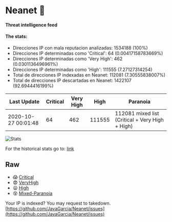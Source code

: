 # Neanet :hocho:
#### Threat intelligence feed
#### The stats:

- Direcciones IP con mala reputacion analizadas: 1534188 (100%)
- Direcciones IP determinadas como 'Critical':  64 (0.00417158783669%)
- Direcciones IP determinadas como 'Very High':  462 (0.0301136496961%)
- Direcciones IP determinadas como 'High':  111555 (7.27127314254)
- Total de direcciones IP indexadas en Neanet:  112081 (7.30555838007%)
- Total de direcciones IP descartadas en Neanet:  1422107 (92.6944416199%)

| Last Update | Critical | Very High | High | Paranoia |
| --- | --- | --- | --- | --- |
| 2020-10-27 00:01:48 | 64 | 462 | 111555 | 112081 mixed list (Critical + Very High + High)|

![Stats](https://docs.google.com/spreadsheets/d/e/2PACX-1vSnaNMIXVabIpDJjufMlzH7poXnshF3mgd8Is1g9ytUEzVsP5my4Trn8f-xkoLLQ38xpL3HtmUexLo6/pubchart?oid=501124687&format=image)

For the historical stats go to: [link](/stats.csv)
## Raw
- :scream: [Critical](https://raw.githubusercontent.com/JavaGarcia/Neanet/master/blacklists/neanet_critical.txt)
- :fearful: [VeryHigh](https://raw.githubusercontent.com/JavaGarcia/Neanet/master/blacklists/neanet_veryHigh.txtt)
- :frowning: [High](https://raw.githubusercontent.com/JavaGarcia/Neanet/master/blacklists/neanet_high.txt)
- :dizzy_face: [Mixed-Paranoia](https://raw.githubusercontent.com/JavaGarcia/Neanet/master/blacklists/neanet_all.txt)


Your IP is indexed? You may request to takedown. [https://github.com/JavaGarcia/Neanet/issues](https://github.com/JavaGarcia/Neanet/issues)































































































































































































































































































































































































































































































































































































































































































































































































































































































































































































































































































































































































































































































































































































































































































































































































































































































































































